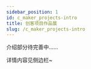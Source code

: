 ```yaml
---
sidebar_position: 1
id: c_maker_projects-intro
title: 创客项目作品展
slug: /c_maker_projects-intro
---
```


介绍部分待完善中......

详情内容见侧边栏~